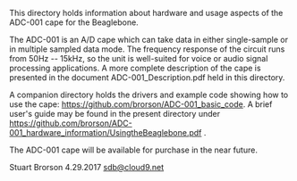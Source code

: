 This directory holds information about hardware and usage aspects of the ADC-001 
cape for the Beaglebone.  

The ADC-001 is an A/D cape which can take data in either single-sample or in multiple
sampled data mode.  The frequency response of the circuit runs from 50Hz -- 15kHz, so
the unit is well-suited for voice or audio signal processing applications.  A more
complete description of the cape is presented in the document ADC-001_Description.pdf
held in this directory.  

A companion directory holds the drivers and example code showing how to use the cape:
https://github.com/brorson/ADC-001_basic_code.  A brief user's guide may be found in 
the present directory under 
https://github.com/brorson/ADC-001_hardware_information/UsingtheBeaglebone.pdf .

The ADC-001 cape will be available for purchase in the near future.

Stuart Brorson
4.29.2017
sdb@cloud9.net
